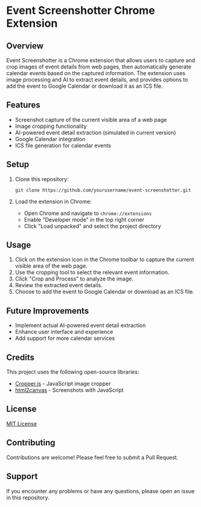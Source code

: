 # Event Screenshotter Chrome Extension

## Overview

Event Screenshotter is a Chrome extension that allows users to capture and crop images of event details from web pages, then automatically generate calendar events based on the captured information. The extension uses image processing and AI to extract event details, and provides options to add the event to Google Calendar or download it as an ICS file.

## Features

- Screenshot capture of the current visible area of a web page
- Image cropping functionality
- AI-powered event detail extraction (simulated in current version)
- Google Calendar integration
- ICS file generation for calendar events

## Setup

1. Clone this repository:
   ```
   git clone https://github.com/yourusername/event-screenshotter.git
   ```

2. Load the extension in Chrome:
   - Open Chrome and navigate to `chrome://extensions`
   - Enable "Developer mode" in the top right corner
   - Click "Load unpacked" and select the project directory

## Usage

1. Click on the extension icon in the Chrome toolbar to capture the current visible area of the web page.
2. Use the cropping tool to select the relevant event information.
3. Click "Crop and Process" to analyze the image.
4. Review the extracted event details.
5. Choose to add the event to Google Calendar or download as an ICS file.

## Future Improvements

- Implement actual AI-powered event detail extraction
- Enhance user interface and experience
- Add support for more calendar services

## Credits

This project uses the following open-source libraries:

- [Cropper.js](https://github.com/fengyuanchen/cropperjs) - JavaScript image cropper
- [html2canvas](https://github.com/niklasvh/html2canvas) - Screenshots with JavaScript

## License

[MIT License](LICENSE)

## Contributing

Contributions are welcome! Please feel free to submit a Pull Request.

## Support

If you encounter any problems or have any questions, please open an issue in this repository.